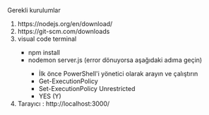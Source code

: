 <span>Gerekli kurulumlar<span>

<ol type="1">
  <li>  https://nodejs.org/en/download/</li>
  <li> https://git-scm.com/downloads  </li>
  <li> visual code terminal</li>
     <ul type="square">
       <li>npm install</li>
       <li>nodemon server.js (error dönuyorsa aşağıdaki adıma geçin)</li>
        <ul type="1">
            <li>İlk önce PowerShell'i yönetici olarak arayın ve çalıştırın</li>
            <li>Get-ExecutionPolicy</li>
            <li>Set-ExecutionPolicy Unrestricted</li>
            <li>YES (Y)</li>
        </ul>
    </ul>
   <li>Tarayıcı : http://localhost:3000/</li>
</ol>